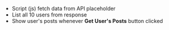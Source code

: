 * Script (js) fetch data from API placeholder
* List all 10 users from response
* Show user's posts whenever **Get User's Posts** button clicked
